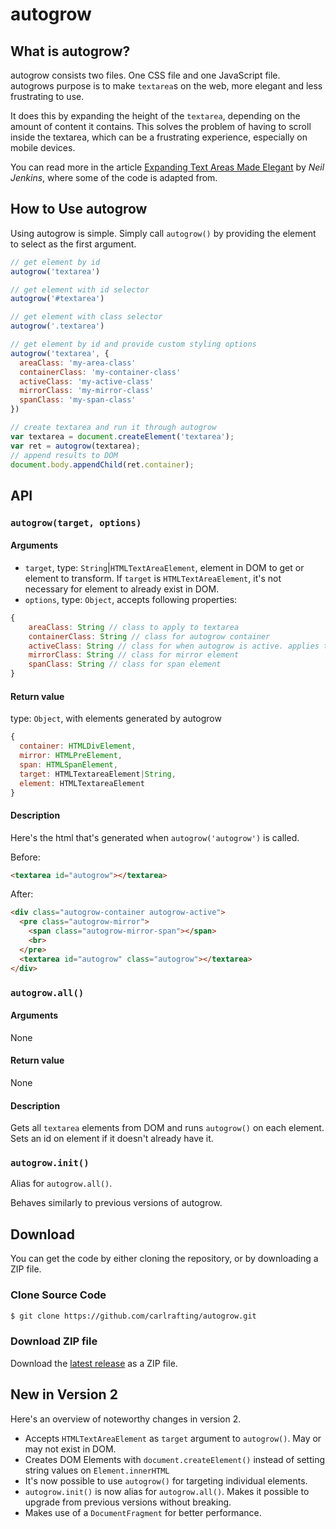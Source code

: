 # autogrow

## What is autogrow?

autogrow consists two files. One CSS file and one JavaScript file. autogrows purpose is to make `textarea`s on the web, more elegant and less frustrating to use.

It does this by expanding the height of the `textarea`, depending on the amount of content it contains. This solves the problem of having to scroll inside the textarea, which can be a frustrating experience, especially on mobile devices.

You can read more in the article [Expanding Text Areas Made Elegant](http://www.alistapart.com/articles/expanding-text-areas-made-elegant/) by _Neil Jenkins_, where some of the code is adapted from.

## How to Use autogrow

Using autogrow is simple. Simply call `autogrow()` by providing the element to select as the first argument.

```js
// get element by id
autogrow('textarea')

// get element with id selector
autogrow('#textarea')

// get element with class selector
autogrow('.textarea')

// get element by id and provide custom styling options
autogrow('textarea', {
  areaClass: 'my-area-class'
  containerClass: 'my-container-class'
  activeClass: 'my-active-class'
  mirrorClass: 'my-mirror-class'
  spanClass: 'my-span-class'
})

// create textarea and run it through autogrow
var textarea = document.createElement('textarea');
var ret = autogrow(textarea);
// append results to DOM
document.body.appendChild(ret.container);
```

## API

### `autogrow(target, options)`

#### Arguments

* `target`, type: `String`|`HTMLTextAreaElement`, element in DOM to get or element to transform. If `target` is `HTMLTextAreaElement`, it's not necessary for element to already exist in DOM. 
* `options`, type: `Object`, accepts following properties:
```js
{
    areaClass: String // class to apply to textarea
    containerClass: String // class for autogrow container
    activeClass: String // class for when autogrow is active. applies to container
    mirrorClass: String // class for mirror element
    spanClass: String // class for span element
}
```

#### Return value

type: `Object`, with elements generated by autogrow

```js
{
  container: HTMLDivElement,
  mirror: HTMLPreElement,
  span: HTMLSpanElement,
  target: HTMLTextareaElement|String,
  element: HTMLTextareaElement 
}
```

#### Description

Here's the html that's generated when `autogrow('autogrow')` is called.

Before:
```html
<textarea id="autogrow"></textarea>
```

After:
```html
<div class="autogrow-container autogrow-active">
  <pre class="autogrow-mirror">
    <span class="autogrow-mirror-span"></span>
    <br>
  </pre>
  <textarea id="autogrow" class="autogrow"></textarea>
</div>
```

### `autogrow.all()`

#### Arguments

None

#### Return value

None

#### Description

Gets all `textarea` elements from DOM and runs `autogrow()` on each element. Sets an id on element if it doesn't already have it.

### `autogrow.init()`

Alias for `autogrow.all()`.

Behaves similarly to previous versions of autogrow.

## Download

You can get the code by either cloning the repository, or by downloading a ZIP file.

### Clone Source Code

```bash
$ git clone https://github.com/carlrafting/autogrow.git
```

### Download ZIP file

Download the [latest release](https://github.com/carlrafting/autogrow/releases/latest) as a ZIP file.

## New in Version 2

Here's an overview of noteworthy changes in version 2.

* Accepts `HTMLTextAreaElement` as `target` argument to `autogrow()`. May or may not exist in DOM.
* Creates DOM Elements with `document.createElement()` instead of setting string values on `Element.innerHTML`
* It's now possible to use `autogrow()` for targeting individual elements.
* `autogrow.init()` is now alias for `autogrow.all()`. Makes it possible to upgrade from previous versions without breaking.
* Makes use of a `DocumentFragment` for better performance.
